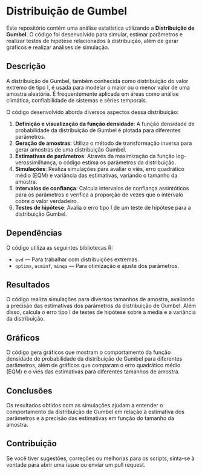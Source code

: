 # Distribuição de Gumbel

Este repositório contém uma análise estatística utilizando a **Distribuição de Gumbel**. O código foi desenvolvido para simular, estimar parâmetros e realizar testes de hipótese relacionados à distribuição, além de gerar gráficos e realizar análises de simulação.

## Descrição

A distribuição de Gumbel, também conhecida como distribuição do valor extremo de tipo I, é usada para modelar o maior ou o menor valor de uma amostra aleatória. É frequentemente aplicada em áreas como análise climática, confiabilidade de sistemas e séries temporais.

O código desenvolvido aborda diversos aspectos dessa distribuição:

1. **Definição e visualização da função densidade**: A função densidade de probabilidade da distribuição de Gumbel é plotada para diferentes parâmetros.
2. **Geração de amostras**: Utiliza o método de transformação inversa para gerar amostras de uma distribuição Gumbel.
3. **Estimativas de parâmetros**: Através da maximização da função log-verossimilhança, o código estima os parâmetros da distribuição.
4. **Simulações**: Realiza simulações para avaliar o viés, erro quadrático médio (EQM) e variância das estimativas, variando o tamanho da amostra.
5. **Intervalos de confiança**: Calcula intervalos de confiança assintóticos para os parâmetros e verifica a proporção de vezes que o intervalo cobre o valor verdadeiro.
6. **Testes de hipótese**: Avalia o erro tipo I de um teste de hipótese para a distribuição Gumbel.

## Dependências

O código utiliza as seguintes bibliotecas R:

- `evd` — Para trabalhar com distribuições extremas.
- `optimx`, `ucminf`, `minqa` — Para otimização e ajuste dos parâmetros.
  
## Resultados

O código realiza simulações para diversos tamanhos de amostra, avaliando a precisão das estimativas dos parâmetros da distribuição de Gumbel. Além disso, calcula o erro tipo I de testes de hipótese sobre a média e a variância da distribuição.

## Gráficos

O código gera gráficos que mostram o comportamento da função densidade de probabilidade da distribuição de Gumbel para diferentes parâmetros, além de gráficos que comparam o erro quadrático médio (EQM) e o viés das estimativas para diferentes tamanhos de amostra.

## Conclusões

Os resultados obtidos com as simulações ajudam a entender o comportamento da distribuição de Gumbel em relação à estimativa dos parâmetros e à precisão das estimativas em função do tamanho da amostra.

## Contribuição

Se você tiver sugestões, correções ou melhorias para os scripts, sinta-se à vontade para abrir uma issue ou enviar um pull request.
